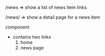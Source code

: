 /news
=> show a list of news item links

/news/<id>
=> show a detail page for a news item

<MainHeader> component
- contains two links
  1. home
  2. news page